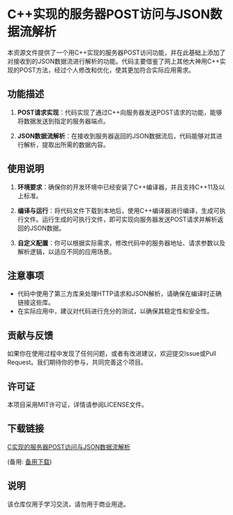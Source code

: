 # C++实现的服务器POST访问与JSON数据流解析

本资源文件提供了一个用C++实现的服务器POST访问功能，并在此基础上添加了对接收到的JSON数据流进行解析的功能。代码主要借鉴了网上其他大神用C++实现的POST方法，经过个人修改和优化，使其更加符合实际应用需求。

## 功能描述

1. **POST请求实现**：代码实现了通过C++向服务器发送POST请求的功能，能够将数据发送到指定的服务器端点。

2. **JSON数据流解析**：在接收到服务器返回的JSON数据流后，代码能够对其进行解析，提取出所需的数据内容。

## 使用说明

1. **环境要求**：确保你的开发环境中已经安装了C++编译器，并且支持C++11及以上标准。

2. **编译与运行**：将代码文件下载到本地后，使用C++编译器进行编译，生成可执行文件。运行生成的可执行文件，即可实现向服务器发送POST请求并解析返回的JSON数据。

3. **自定义配置**：你可以根据实际需求，修改代码中的服务器地址、请求参数以及解析逻辑，以适应不同的应用场景。

## 注意事项

- 代码中使用了第三方库来处理HTTP请求和JSON解析，请确保在编译时正确链接这些库。
- 在实际应用中，建议对代码进行充分的测试，以确保其稳定性和安全性。

## 贡献与反馈

如果你在使用过程中发现了任何问题，或者有改进建议，欢迎提交Issue或Pull Request。我们期待你的参与，共同完善这个项目。

## 许可证

本项目采用MIT许可证，详情请参阅LICENSE文件。

## 下载链接
[C实现的服务器POST访问与JSON数据流解析](https://pan.quark.cn/s/b891e4de9232) 

(备用: [备用下载](https://pan.baidu.com/s/1FwCcO-aE5p6qQRrGs-7N0w?pwd=1234))

## 说明

该仓库仅用于学习交流，请勿用于商业用途。
